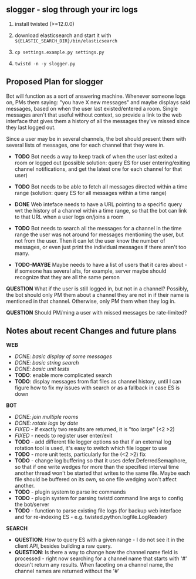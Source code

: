 slogger - slog through your irc logs
---

1. install twisted (>=12.0.0)

2. download elasticsearch and start it with
    `${ELASTIC_SEARCH_DIR}/bin/elasticsearch`

3. `cp settings.example.py settings.py`

4. `twistd -n -y slogger.py`


Proposed Plan for slogger
-------------------------

Bot will function as a sort of answering machine.  Whenever someone logs on, PMs them saying: "you have X new messages" and maybe displays said messages, based on when the user last existed/entered a room.  Single messages aren't that useful without context, so provide a link to the web interface that gives them a history of all the messages they've missed since they last logged out.

Since a user may be in several channels, the bot should present them with several lists of messages, one for each channel that they were in.

* **TODO** Bot needs a way to keep track of when the user last exited a room or logged out (possible solution: query ES for user entering/exiting channel notifications, and get the latest one for each channel for that user)

* **TODO** Bot needs to be able to fetch all messages directed within a time range (solution: query ES for all messages within a time range)

* **DONE** Web inteface needs to have a URL pointing to a specific query wrt the history of a channel within a time range, so that the bot can link to that URL when a user logs on/joins a room

* **TODO** Bot needs to search all the messages for a channel in the time range the user was not around for messages mentioning the user, but not from the user.  Then it can let the user know the number of messages, or even just print the individual messages if there aren't too many.

* **TODO-MAYBE** Maybe needs to have a list of users that it cares about - if someone has several alts, for example, server maybe should recognize that they are all the same person


**QUESTION** What if the user is still logged in, but not in a channel?  Possibly, the bot should only PM them about a channel they are not in if their name is mentioned in that channel.  Otherwise, only PM them when they log in.

**QUESTION** Should PM/ming a user with missed messages be rate-limited?


Notes about recent Changes and future plans
-------------------------------------------

**WEB**

* *DONE: basic display of some messages*
* *DONE: basic string search*
* *DONE: basic unit tests*
* **TODO**: enable more complicated search
* **TODO**: display messages from flat files as channel history, until I can figure how to fix my issues with search or as a fallback in case ES is down


**BOT**

* *DONE: join multiple rooms*
* *DONE: rotate logs by date*
* *FIXED* - if exactly two results are returned, it is "too large" (<2 >2)
* *FIXED* - needs to register user enter/exit
* **TODO** - add different file logger options so that if an external log rotation tool is used, it's easy to switch which file logger to use
* **TODO** - more unit tests, particularly for the (<2 >2) fix
* **TODO** - change log buffering so that it uses defer.DeferredSemaphore, so that if one write wedges for more than the specified interval time another thread won't be started that writes to the same file.  Maybe each file should be buffered on its own, so one file wedging won't affect another.
* **TODO** - plugin system to parse irc commands
* **TODO** - plugin system for parsing twistd command line args to config the bot/server
* **TODO** - function to parse existing file logs (for backup web interface and for re-indexing ES - e.g. twisted.python.logfile.LogReader)


**SEARCH**

* **QUESTION**: How to query ES with a given range - I do not see it in the client API, besides building a raw query.
* **QUESTION**: Is there a way to change how the channel name field is processed - right now searching for a channel name that starts with '#' doesn't return any results.  When faceting on a channel name, the channel names are returned without the '#'
